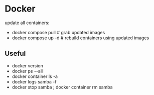 # Docker

update all containers:
* docker compose pull	# grab  updated images
* docker compose up -d	# rebuild containers using updated images



## Useful

* docker version
* docker ps --all
* docker container ls -a
* docker logs samba -f
* docker stop samba ; docker container rm samba


